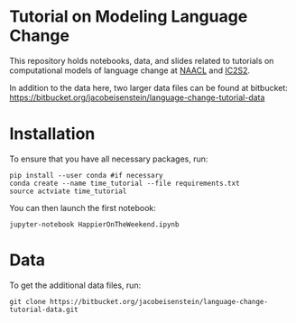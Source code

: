 Tutorial on Modeling Language Change
============

This repository holds notebooks, data, and slides related to tutorials on computational models of language change at [NAACL](https://naacl2019.org/program/tutorials/) and [IC2S2](https://2019.ic2s2.org/tutorials/).

In addition to the data here, two larger data files can be found at bitbucket: https://bitbucket.org/jacobeisenstein/language-change-tutorial-data

# Installation

To ensure that you have all necessary packages, run:

```
pip install --user conda #if necessary
conda create --name time_tutorial --file requirements.txt
source actviate time_tutorial
```

You can then launch the first notebook:

```
jupyter-notebook HappierOnTheWeekend.ipynb
```

# Data

To get the additional data files, run:

```
git clone https://bitbucket.org/jacobeisenstein/language-change-tutorial-data.git
```
